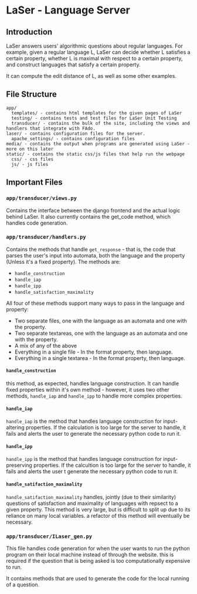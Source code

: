 # LaSer - Language Server

## Introduction

LaSer answers users' algorithmic questions about regular languages. For example, given a regular language L, LaSer can decide whether L satisfies a certain property, whether L is maximal with respect to a certain property, and construct languages that satisfy a certain property.

It can compute the edit distance of L, as well as some other examples.

## File Structure

    app/
      templates/ - contains html templates for the given pages of LaSer
      testing/ - contains tests and test files for LaSer Unit Testing
      transducer/ - contains the bulk of the site, including the views and handlers that integrate with FAdo.
    laser/ - contains configuration files for the server.
      apache_settings/ - contains configuration files
    media/ - contains the output when programs are generated using LaSer - more on this later
    static/ - contains the static css/js files that help run the webpage
      css/ - css files
      js/ - js files

## Important Files

### `app/transducer/views.py`

Contains the interface between the django frontend and the actual logic behind LaSer. It also currently contains the get_code method, which handles code generation.

### `app/transducer/handlers.py`

Contains the methods that handle `get_response` - that is, the code that parses the user's input into automata, both the language and the property (Unless it's a fixed property). The methods are:

- `handle_construction`
- `handle_iap`
- `handle_ipp`
- `handle_satisfaction_maximality`

All four of these methods support many ways to pass in the language and property:

- Two separate files, one with the language as an automata and one with the property.
- Two separate textareas, one with the language as an automata and one with the property.
- A mix of any of the above
- Everything in a single file - In the format property, then language.
- Everything in a single textarea - In the format property, then language.

#### `handle_construction`

this method, as expected, handles language construction. It can handle fixed properties within it's own method - however, it uses two other methods, `handle_iap` and `handle_ipp` to handle more complex properties.

#### `handle_iap`

`handle_iap` is the method that handles language construction for input-altering properties. If the calculation is too large for the server to handle, it fails and alerts the user to generate the necessary python code to run it.

#### `handle_ipp`

`handle_ipp` is the method that handles language construction for input-preserving properties. If the calcultion is too large for the server to handle, it fails and alerts the user t generate the necessary python code to run it.

#### `handle_satifaction_maximality`

`handle_satifaction_maximality` handles, jointly (due to their similarity) questions of satisfaction and maximality of languages with repsect to a given property. This method is very large, but is difficult to split up due to its reliance on many local variables. a refactor of this method will eventually be necessary.

### `app/transducer/ILaser_gen.py`

This file handles code generation for when the user wants to run the python program on their local machine instead of through the website. this is required if the question that is being asked is too computationally expensive to run.

It contains methods that are used to generate the code for the local running of a question.
